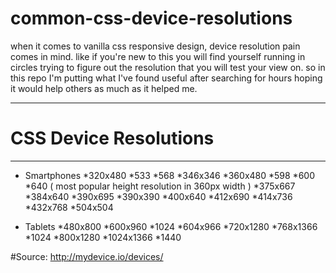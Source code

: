 # common-css-device-resolutions
when it comes to vanilla css responsive design, device resolution pain comes in mind. like if you're new to this you will find yourself running in circles trying to figure out the resolution that you will test your view on. so in this repo I'm putting what I've found useful after searching for hours hoping it would help others as much as it helped me.

---------------------------------------------

# CSS Device Resolutions
------------------------

* Smartphones
    *320x480
       *533
       *568
    *346x346
    *360x480
        *598
        *600
        *640 ( most popular height resolution in 360px width )
    *375x667
    *384x640
    *390x695
    *390x390
    *400x640
    *412x690
    *414x736
    *432x768
    *504x504

* Tablets
    *480x800
    *600x960
        *1024
    *604x966
    *720x1280
    *768x1366
        *1024
    *800x1280
    *1024x1366
         *1440
         
#Source: http://mydevice.io/devices/          
